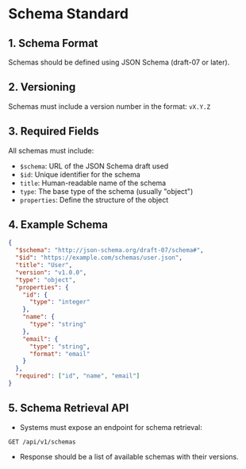 # Schema Standard

## 1. Schema Format

Schemas should be defined using JSON Schema (draft-07 or later).

## 2. Versioning

Schemas must include a version number in the format: `vX.Y.Z`

## 3. Required Fields

All schemas must include:

- `$schema`: URL of the JSON Schema draft used
- `$id`: Unique identifier for the schema
- `title`: Human-readable name of the schema
- `type`: The base type of the schema (usually "object")
- `properties`: Define the structure of the object

## 4. Example Schema

```json
{
  "$schema": "http://json-schema.org/draft-07/schema#",
  "$id": "https://example.com/schemas/user.json",
  "title": "User",
  "version": "v1.0.0",
  "type": "object",
  "properties": {
    "id": {
      "type": "integer"
    },
    "name": {
      "type": "string"
    },
    "email": {
      "type": "string",
      "format": "email"
    }
  },
  "required": ["id", "name", "email"]
}
```

## 5. Schema Retrieval API
- Systems must expose an endpoint for schema retrieval:
```
GET /api/v1/schemas
```
- Response should be a list of available schemas with their versions.